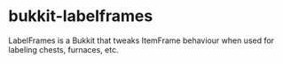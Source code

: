 bukkit-labelframes
==================

LabelFrames is a Bukkit that tweaks ItemFrame behaviour when used for labeling chests, furnaces, etc.